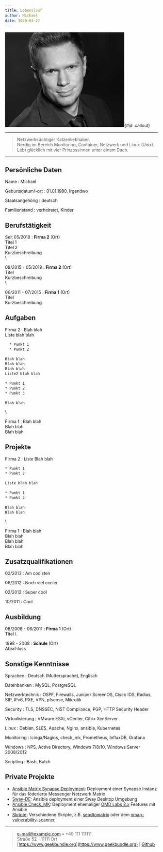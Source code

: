 ```yaml
---
title: Lebenslauf
author: Michael
date: 2020-03-27
---
```


![](media/image1.jpeg "Avatar"){#id .callout}

---

> Netzwerksüchtiger Katzenliebhaber.  
> Nerdig im Bereich Monitoring, Container, Netzwerk und Linux (Unix).  
> Lebt glücklich mit vier Prinzessinnen unter einem Dach.

---

## Persönliche Daten

Name
: Michael

Geburtsdatum/-ort
: 01.01.1980, Irgendwo

Staatsangehörig
: deutsch

Familienstand
: verheiratet, Kinder

## Berufstätigkeit

Seit 05/2019
: **Firma 2** (Ort)  
  Titel 1  
  Titel 2  
  Kurzbeschreibung  
\

08/2015 - 05/2019
: **Firma 2** (Ort)  
  Titel  
  Kurzbeschreibung  
\

06/2011 - 07/2015
: **Firma 1** (Ort)  
  Titel  
  Kurzbeschreibung

## Aufgaben

Firma 2
:   Blah blah  
    Liste blah blah

      * Punkt 1
      * Punkt 2

    Blah blah  
    Blah blah  
    Blah blah  
    Liste2 blah blah

    * Punkt 1
    * Punkt 2
    * Punkt 3

    Blah blah  
\

Firma 1
:  Blah blah  
   Blah blah  
   Blah blah  

## Projekte

Firma 2
:   Liste Blah blah

    * Punkt 1
    * Punkt 2

    Liste blah blah

    * Punkt 1
    * Punkt 2

    Blah blah  
    Blah blah  
\

Firma 1
:  Blah blah  
   Blah blah  
   Blah blah  
   Blah blah  

   <div style="page-break-before: always;"></div>

## Zusatzqualifikationen

02/2013
: Am coolsten

06/2012
: Noch viel cooler

02/2012
: Super cool

10/2011
: Cool

## Ausbildung

08/2008 - 06/2011
: **Firma 1** (Ort)  
  Titel
\

1998 - 2008
: **Schule** (Ort)  
  Abschluss

## Sonstige Kenntnisse

Sprachen
: Deutsch (Muttersprache), Englisch

Datenbanken
: MySQL, PostgreSQL

Netzwerktechnik
: OSPF, Firewalls, Juniper ScreenOS, Cisco IOS, Radius, SIP, IPv6, PXE, VPN, pfsense, Mikrotik

Security
: TLS, DNSSEC, NIST Compliance, PGP, HTTP Security Header

Virtualisierung
: VMware ESXi, vCenter, Citrix XenServer

Linux
: Debian, SLES, Apache, Nginx, ansible, Kubernetes

Monitoring
: Icinga/Nagios, check_mk, Prometheus, InfluxDB, Grafana

Windows
: NPS, Active Directory, Windows 7/8/10, Windows Server 2008/2012

Scripting
: Bash, Batch

## Private Projekte

* [Ansible Matrix Synapse Deployment](https://github.com/Madic-/matrix-synapse-auto-deploy): Deployment einer Synapse Instanz für das föderierte Messenger Netzwerk Matrix
* [Sway-DE](https://github.com/Madic-/Sway-DE): Ansible deployment einer Sway Desktop Umgebung
* [Ansible Check_MK](https://github.com/Madic-/ansible-check_mk): Deployment ehemaliger [OMD Labs 2.x](https://labs.consol.de/omd/) Features mit Ansible
* [Skripte](https://github.com/Madic-/Scripts): Verschiedene Skripte, z.B. [sendtomatrix](https://github.com/Madic-/Scripts/tree/master/Linux/sendtomatrix) oder dem [nmap-vulnerability-scanner](https://github.com/Madic-/Scripts/tree/master/Linux/nmap-vulnerability-scanner)

---

> <e-mail@example.com> • +49 111 111111  
> Straße 52 - 11111 Ort  
> [https://www.geekbundle.org](https://www.geekbundle.org) | [Github](https://github.com/Madic-?tab=repositories)
